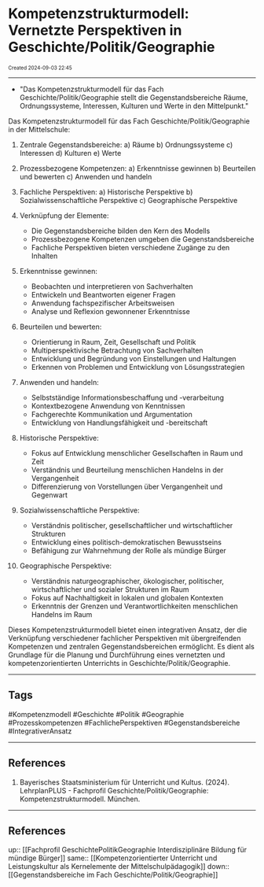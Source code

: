 # Kompetenzstrukturmodell: Vernetzte Perspektiven in Geschichte/Politik/Geographie
<span style="font-size:10;"> Created 2024-09-03 22:45 </span>

---
* "Das Kompetenzstrukturmodell für das Fach Geschichte/Politik/Geographie stellt die Gegenstandsbereiche Räume, Ordnungssysteme, Interessen, Kulturen und Werte in den Mittelpunkt."

Das Kompetenzstrukturmodell für das Fach Geschichte/Politik/Geographie in der Mittelschule:

1. Zentrale Gegenstandsbereiche:
   a) Räume
   b) Ordnungssysteme
   c) Interessen
   d) Kulturen
   e) Werte

2. Prozessbezogene Kompetenzen:
   a) Erkenntnisse gewinnen
   b) Beurteilen und bewerten
   c) Anwenden und handeln

3. Fachliche Perspektiven:
   a) Historische Perspektive
   b) Sozialwissenschaftliche Perspektive
   c) Geographische Perspektive

4. Verknüpfung der Elemente:
   - Die Gegenstandsbereiche bilden den Kern des Modells
   - Prozessbezogene Kompetenzen umgeben die Gegenstandsbereiche
   - Fachliche Perspektiven bieten verschiedene Zugänge zu den Inhalten

5. Erkenntnisse gewinnen:
   - Beobachten und interpretieren von Sachverhalten
   - Entwickeln und Beantworten eigener Fragen
   - Anwendung fachspezifischer Arbeitsweisen
   - Analyse und Reflexion gewonnener Erkenntnisse

6. Beurteilen und bewerten:
   - Orientierung in Raum, Zeit, Gesellschaft und Politik
   - Multiperspektivische Betrachtung von Sachverhalten
   - Entwicklung und Begründung von Einstellungen und Haltungen
   - Erkennen von Problemen und Entwicklung von Lösungsstrategien

7. Anwenden und handeln:
   - Selbstständige Informationsbeschaffung und -verarbeitung
   - Kontextbezogene Anwendung von Kenntnissen
   - Fachgerechte Kommunikation und Argumentation
   - Entwicklung von Handlungsfähigkeit und -bereitschaft

8. Historische Perspektive:
   - Fokus auf Entwicklung menschlicher Gesellschaften in Raum und Zeit
   - Verständnis und Beurteilung menschlichen Handelns in der Vergangenheit
   - Differenzierung von Vorstellungen über Vergangenheit und Gegenwart

9. Sozialwissenschaftliche Perspektive:
   - Verständnis politischer, gesellschaftlicher und wirtschaftlicher Strukturen
   - Entwicklung eines politisch-demokratischen Bewusstseins
   - Befähigung zur Wahrnehmung der Rolle als mündige Bürger

10. Geographische Perspektive:
    - Verständnis naturgeographischer, ökologischer, politischer, wirtschaftlicher und sozialer Strukturen im Raum
    - Fokus auf Nachhaltigkeit in lokalen und globalen Kontexten
    - Erkenntnis der Grenzen und Verantwortlichkeiten menschlichen Handelns im Raum

Dieses Kompetenzstrukturmodell bietet einen integrativen Ansatz, der die Verknüpfung verschiedener fachlicher Perspektiven mit übergreifenden Kompetenzen und zentralen Gegenstandsbereichen ermöglicht. Es dient als Grundlage für die Planung und Durchführung eines vernetzten und kompetenzorientierten Unterrichts in Geschichte/Politik/Geographie.

---
## Tags
#Kompetenzmodell #Geschichte #Politik #Geographie #Prozesskompetenzen #FachlichePerspektiven #Gegenstandsbereiche #IntegrativerAnsatz

---
## References
1. Bayerisches Staatsministerium für Unterricht und Kultus. (2024). LehrplanPLUS - Fachprofil Geschichte/Politik/Geographie: Kompetenzstrukturmodell. München.

---
## References
up:: [[Fachprofil GeschichtePolitikGeographie Interdisziplinäre Bildung für mündige Bürger]]
same:: [[Kompetenzorientierter Unterricht und Leistungskultur als Kernelemente der Mittelschulpädagogik]]
down:: [[Gegenstandsbereiche im Fach Geschichte/Politik/Geographie]]